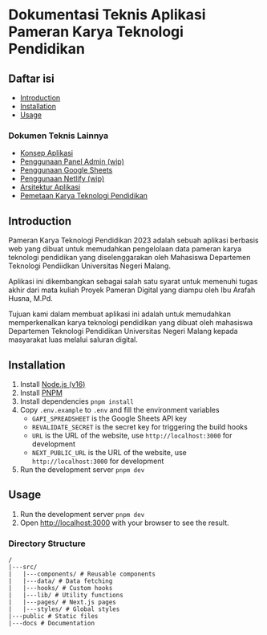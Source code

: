 # Dokumentasi Teknis Aplikasi Pameran Karya Teknologi Pendidikan

## Daftar isi

- [Introduction](#introduction)
- [Installation](#installation)
- [Usage](#usage)

### Dokumen Teknis Lainnya

- [Konsep Aplikasi](concept.md)
- [Penggunaan Panel Admin (wip)](adminpanel.md)
- [Penggunaan Google Sheets](google-sheets.md)
- [Penggunaan Netlify (wip)](Netlify.md)
- [Arsitektur Aplikasi](architecture.md)
- [Pemetaan Karya Teknologi Pendidikan](mapping.md)

## Introduction

Pameran Karya Teknologi Pendidikan 2023 adalah sebuah aplikasi berbasis web yang dibuat untuk memudahkan pengelolaan data pameran karya teknologi pendidikan yang diselenggarakan oleh Mahasiswa Departemen Teknologi Pendiidkan Universitas Negeri Malang.

Aplikasi ini dikembangkan sebagai salah satu syarat untuk memenuhi tugas akhir dari mata kuliah Proyek Pameran Digital yang diampu oleh Ibu Arafah Husna, M.Pd.

Tujuan kami dalam membuat aplikasi ini adalah untuk memudahkan memperkenalkan karya teknologi pendidikan yang dibuat oleh mahasiswa Departemen Teknologi Pendidikan Universitas Negeri Malang kepada masyarakat luas melalui saluran digital.

## Installation

1. Install [Node.js (v16)](https://nodejs.org/en/download/)
2. Install [PNPM](https://pnpm.io/installation)
3. Install dependencies `pnpm install`
4. Copy `.env.example` to `.env` and fill the environment variables
   - `GAPI_SPREADSHEET` is the Google Sheets API key
   - `REVALIDATE_SECRET` is the secret key for triggering the build hooks
   - `URL` is the URL of the website, use `http://localhost:3000` for development
   - `NEXT_PUBLIC_URL` is the URL of the website, use `http://localhost:3000` for development
5. Run the development server `pnpm dev`

## Usage

1. Run the development server `pnpm dev`
2. Open [http://localhost:3000](http://localhost:3000) with your browser to see the result.

### Directory Structure

``` text
/
|---src/
|   |---components/ # Reusable components
|   |---data/ # Data fetching
|   |---hooks/ # Custom hooks
|   |---lib/ # Utility functions
|   |---pages/ # Next.js pages
|   |---styles/ # Global styles
|---public # Static files
|---docs # Documentation
```
